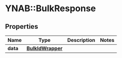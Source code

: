 # YNAB::BulkResponse

## Properties
Name | Type | Description | Notes
------------ | ------------- | ------------- | -------------
**data** | [**BulkIdWrapper**](BulkIdWrapper.md) |  | 


